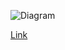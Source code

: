 ![Diagram](https://www.planttext.com/api/plantuml/img/ZLFBRjDG4DtVhxWg2pR5c2uGIjA83KiabkoGszXjHHeZrsnG5db8wIPg91G52G6bv0TCMZTk4wU_CFD7dBbsgYPgBEoDxtZcp3bdxjHTBzI7hbDp0rNn_4Qez_sw7-pQjgrFZhwukozULIjxrNVE_aVdm2rLdkzLzLiVsKxe1sf3oKifePyKqPGc56LLDAG5NL747KeqtN6BOXpd57Ed46RCfoXgKqe9tLAIW_qmO35G1731hMrD5vHm6wSOg95L2FeRILFkqepxA0143ZlMw7IFmYDDqwSyW8WP3tZ87QItUQ11Pe5WGZThIegxVZKIPdm6IId0JQyEQ4JSun5_CoGs8kWtxp_OTadJ-SEEOAX5WdX3SyqZcWlZkGQ_QueH4E-uoqEhU5o_ZCSYApN28BI7DYd8jO1wav5JRgEsl2-gIT_5-immoC2i-RIfJa8d25NfaI5f1FuYNG93ETmPuMTwg-1sR9KtO4tmIb0yx2-LhnLpjomyLwv6K_1M8YWoq35DGASbizxM65BomBuru4TyDsu1hwmQVkZguEZWCDHF7CVp76VL-y2jYUUPgckQ0G9IiW5d5Wl2Vn6_odtB-TspGrp3Qrd1f5mmAlyJ_cPKFHzDCLQrD5lM8vUTtmK9fW0OqSHIsF0_DCRE0FkSUiO3YteMNU3hLjgXML--w98M2bc953xRiNTi8tBPy3KEdu_hAd_-0G00)

[Link](https://www.planttext.com/?text=ZLFBRjDG4DtVhxWg2pR5c2uGIjA83KiabkoGszXjHHeZrsnG5db8wIPg91G52G6bv0TCMZTk4wU_CFD7dBbsgYPgBEoDxtZcp3bdxjHTBzI7hbDp0rNn_4Qez_sw7-pQjgrFZhwukozULIjxrNVE_aVdm2rLdkzLzLiVsKxe1sf3oKifePyKqPGc56LLDAG5NL747KeqtN6BOXpd57Ed46RCfoXgKqe9tLAIW_qmO35G1731hMrD5vHm6wSOg95L2FeRILFkqepxA0143ZlMw7IFmYDDqwSyW8WP3tZ87QItUQ11Pe5WGZThIegxVZKIPdm6IId0JQyEQ4JSun5_CoGs8kWtxp_OTadJ-SEEOAX5WdX3SyqZcWlZkGQ_QueH4E-uoqEhU5o_ZCSYApN28BI7DYd8jO1wav5JRgEsl2-gIT_5-immoC2i-RIfJa8d25NfaI5f1FuYNG93ETmPuMTwg-1sR9KtO4tmIb0yx2-LhnLpjomyLwv6K_1M8YWoq35DGASbizxM65BomBuru4TyDsu1hwmQVkZguEZWCDHF7CVp76VL-y2jYUUPgckQ0G9IiW5d5Wl2Vn6_odtB-TspGrp3Qrd1f5mmAlyJ_cPKFHzDCLQrD5lM8vUTtmK9fW0OqSHIsF0_DCRE0FkSUiO3YteMNU3hLjgXML--w98M2bc953xRiNTi8tBPy3KEdu_hAd_-0G00)
